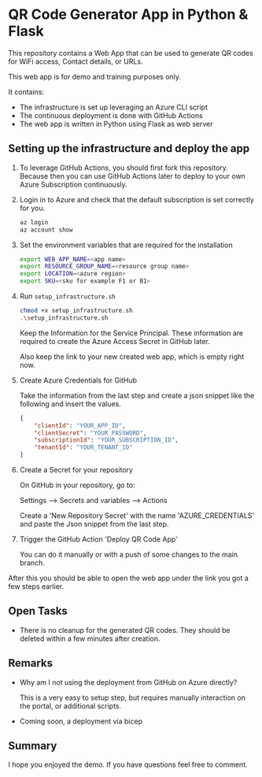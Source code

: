 # QR Code Generator App in Python & Flask

This repository contains a Web App that can be used to generate QR codes for WiFi access, Contact details, or URLs.

This web app is for demo and training purposes only.

It contains:

- The infrastructure is set up leveraging an Azure CLI script
- The continuous deployment is done with GitHub Actions
- The web app is written in Python using Flask as web server

## Setting up the infrastructure and deploy the app

1. To leverage GitHub Actions, you should first fork this repository. Because then you can use GitHub Actions later to deploy to your own Azure Subscription continuously.

1. Login in to Azure and check that the default subscription is set correctly for you.

    ```bash
    az login
    az account show
    ```

1. Set the environment variables that are required for the installation

    ```bash
    export WEB_APP_NAME=<app name>
    export RESOURCE_GROUP_NAME=<resource group name>
    export LOCATION=<azure region>
    export SKU=<sku for example F1 or B1>
    ```

1. Run `setup_infrastructure.sh`

   ```bash
   chmod +x setup_infrastructure.sh
   .\setup_infrastructure.sh
   ```

    Keep the Information for the Service Principal. These information are required to create the Azure Access Secret in GitHub later.

    Also keep the link to your new created web app, which is empty right now.

1. Create Azure Credentials for GitHub

    Take the information from the last step and create a json snippet like the following and insert the values.

    ```json
    {
        "clientId": "YOUR_APP_ID",
        "clientSecret": "YOUR_PASSWORD",
        "subscriptionId": "YOUR_SUBSCRIPTION_ID",
        "tenantId": "YOUR_TENANT_ID"
    }
    ```

1. Create a Secret for your repository

    On GitHub in your repository, go to:

    Settings --> Secrets and variables --> Actions

    Create a 'New Repository Secret' with the name 'AZURE_CREDENTIALS' and paste the Json snippet from the last step.

1. Trigger the GitHub Action 'Deploy QR Code App'

    You can do it manually or with a push of some changes to the main branch.

After this you should be able to open the web app under the link you got a few steps earlier.

## Open Tasks

- There is no cleanup for the generated QR codes. They should be deleted within a few minutes after creation.

## Remarks

- Why am I not using the deployment from GitHub on Azure directly?

    This is a very easy to setup step, but requires manually interaction on the portal, or additional scripts.

- Coming soon, a deployment via bicep

## Summary

I hope you enjoyed the demo. If you have questions feel free to comment.
